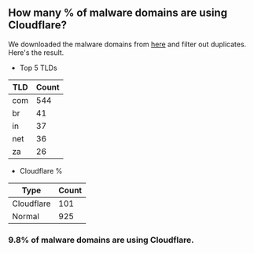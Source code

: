 ## How many % of malware domains are using Cloudflare?


We downloaded the malware domains from [here](https://urlhaus.abuse.ch) and filter out duplicates.
Here's the result.


[//]: # (start replacement)


- Top 5 TLDs

| TLD | Count |
| --- | --- |
| com | 544 |
| br | 41 |
| in | 37 |
| net | 36 |
| za | 26 |


- Cloudflare %

| Type | Count |
| --- | --- |
| Cloudflare | 101 |
| Normal | 925 |


### 9.8% of malware domains are using Cloudflare.